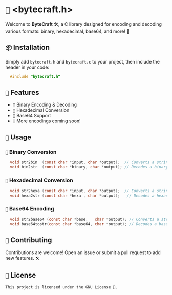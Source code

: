 # `📖` <bytecraft.h>

Welcome to **ByteCraft** 🛠️, a C library designed for encoding and decoding various formats: binary, hexadecimal, base64, and more! 🎉  

## `📦` Installation  

Simply add `bytecraft.h` and `bytecraft.c` to your project, then include the header in your code:  

```c
  #include "bytecraft.h"
```  

## `🎯` Features

  - `🔢` Binary Encoding & Decoding
  - `🧮` Hexadecimal Conversion
  - `🔡` Base64 Support
  - `📜` More encodings coming soon!  


## `🚀` Usage  

### `🔢` Binary Conversion  
```c
  void str2bin  (const char *input, char *output);  // Converts a string to binary
  void bin2str  (const char *binary, char *output); // Decodes a binary string into text (ASCII characters)
```

### `🧮` Hexadecimal Conversion  
```c
  void str2hexa (const char *input, char *output);  // Converts a string to hexadecimal
  void hexa2str (const char *hexa , char *output);   // Decodes a hexadecimal string into text (ASCII characters)
```

### `🔡` Base64 Encoding  
```c
  void str2base64 (const char *base,   char *output); // Converts a string to base64
  void base64tostr(const char *base64, char *output); // Decodes a base64 string into text (ASCII characters)
```

## `🤝` Contributing  
Contributions are welcome! Open an issue or submit a pull request to add new features. `🛠️ ` 

## `📝` License  
```This project is licensed under the GNU License 📜.```

